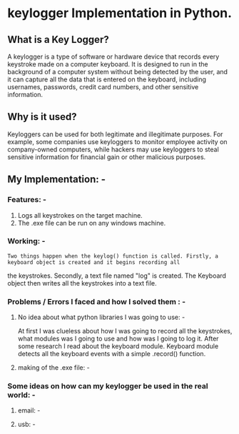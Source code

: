 # keylogger Implementation in Python.


## What is a Key Logger?
   A keylogger is a type of software or hardware device that records every keystroke made on a computer keyboard. It is
designed to run in the background of a computer system without being detected by the user, and it can capture all the data
that is entered on the keyboard, including usernames, passwords, credit card numbers, and other sensitive information.

## Why is it used?
   Keyloggers can be used for both legitimate and illegitimate purposes. For example, some companies use keyloggers to 
monitor employee activity on company-owned computers, while hackers may use keyloggers to steal sensitive information for
financial gain or other malicious purposes.

## My Implementation: -

### Features: -

  1. Logs all keystrokes on the target machine.
  2. The .exe file can be run on any windows machine.

### Working: -

    Two things happen when the keylog() function is called. Firstly, a keyboard object is created and it begins recording all
the keystrokes. Secondly, a text file named "log" is created. The Keyboard object then writes all the keystrokes into a text file.

### Problems / Errors I faced and how I solved them : -

1. No idea about what python libraries I was going to use: -

    At first I was clueless about how I was going to record all the keystrokes, what modules was I going to use and how was I going to log it. After some research I read about the keyboard module. Keyboard module detects all the keyboard events with a simple .record() function. 

2. making of the .exe file: -

### Some ideas on how can my keylogger be used in the real world: -

1. email: -

2. usb: -
